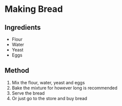 # Making Bread

## Ingredients

- Flour
- Water
- Yeast
- Eggs

## Method
1. Mix the flour, water, yeast and eggs
2. Bake the mixture for however long is recommended
3. Serve the bread
4. Or just go to the store and buy bread
